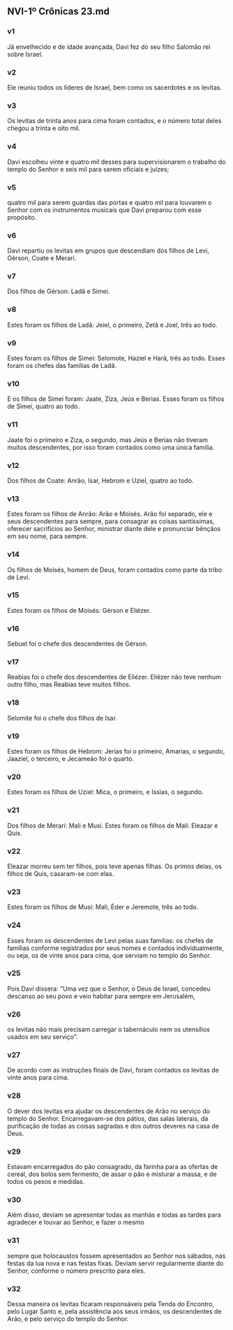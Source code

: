 ## NVI-1º Crônicas 23.md
### v1
 Já envelhecido e de idade avançada, Davi fez do seu filho Salomão rei sobre Israel.
### v2
 Ele reuniu todos os líderes de Israel, bem como os sacerdotes e os levitas.
### v3
 Os levitas de trinta anos para cima foram contados, e o número total deles chegou a trinta e oito mil.
### v4
 Davi escolheu vinte e quatro mil desses para supervisionarem o trabalho do templo do Senhor e seis mil para serem oficiais e juízes;
### v5
 quatro mil para serem guardas das portas e quatro mil para louvarem o Senhor com os instrumentos musicais que Davi preparou com esse propósito.
### v6
 Davi repartiu os levitas em grupos que descendiam dos filhos de Levi, Gérson, Coate e Merari.
### v7
 Dos filhos de Gérson: Ladã e Simei.
### v8
 Estes foram os filhos de Ladã: Jeiel, o primeiro, Zetã e Joel, três ao todo.
### v9
 Estes foram os filhos de Simei: Selomote, Haziel e Harã, três ao todo. Esses foram os chefes das famílias de Ladã.
### v10
 E os filhos de Simei foram: Jaate, Ziza, Jeús e Berias. Esses foram os filhos de Simei, quatro ao todo.
### v11
 Jaate foi o primeiro e Ziza, o segundo, mas Jeús e Berias não tiveram muitos descendentes, por isso foram contados como uma única família.
### v12
 Dos filhos de Coate: Anrão, Isar, Hebrom e Uziel, quatro ao todo.
### v13
 Estes foram os filhos de Anrão: Arão e Moisés. Arão foi separado, ele e seus descendentes para sempre, para consagrar as coisas santíssimas, oferecer sacrifícios ao Senhor, ministrar diante dele e pronunciar bênçãos em seu nome, para sempre.
### v14
 Os filhos de Moisés, homem de Deus, foram contados como parte da tribo de Levi.
### v15
 Estes foram os filhos de Moisés: Gérson e Eliézer.
### v16
 Sebuel foi o chefe dos descendentes de Gérson.
### v17
 Reabias foi o chefe dos descendentes de Eliézer. Eliézer não teve nenhum outro filho, mas Reabias teve muitos filhos.
### v18
 Selomite foi o chefe dos filhos de Isar.
### v19
 Estes foram os filhos de Hebrom: Jerias foi o primeiro, Amarias, o segundo, Jaaziel, o terceiro, e Jecameão foi o quarto.
### v20
 Estes foram os filhos de Uziel: Mica, o primeiro, e Issias, o segundo.
### v21
 Dos filhos de Merari: Mali e Musi. Estes foram os filhos de Mali: Eleazar e Quis.
### v22
 Eleazar morreu sem ter filhos, pois teve apenas filhas. Os primos delas, os filhos de Quis, casaram-se com elas.
### v23
 Estes foram os filhos de Musi: Mali, Éder e Jeremote, três ao todo.
### v24
 Esses foram os descendentes de Levi pelas suas famílias: os chefes de famílias conforme registrados por seus nomes e contados individualmente, ou seja, os de vinte anos para cima, que serviam no templo do Senhor.
### v25
 Pois Davi dissera: "Uma vez que o Senhor, o Deus de Israel, concedeu descanso ao seu povo e veio habitar para sempre em Jerusalém,
### v26
 os levitas não mais precisam carregar o tabernáculo nem os utensílios usados em seu serviço".
### v27
 De acordo com as instruções finais de Davi, foram contados os levitas de vinte anos para cima.
### v28
 O dever dos levitas era ajudar os descendentes de Arão no serviço do templo do Senhor. Encarregavam-se dos pátios, das salas laterais, da purificação de todas as coisas sagradas e dos outros deveres na casa de Deus.
### v29
 Estavam encarregados do pão consagrado, da farinha para as ofertas de cereal, dos bolos sem fermento, de assar o pão e misturar a massa, e de todos os pesos e medidas.
### v30
 Além disso, deviam se apresentar todas as manhãs e todas as tardes para agradecer e louvar ao Senhor, e fazer o mesmo
### v31
 sempre que holocaustos fossem apresentados ao Senhor nos sábados, nas festas da lua nova e nas festas fixas. Deviam servir regularmente diante do Senhor, conforme o número prescrito para eles.
### v32
 Dessa maneira os levitas ficaram responsáveis pela Tenda do Encontro, pelo Lugar Santo e, pela assistência aos seus irmãos, os descendentes de Arão, e pelo serviço do templo do Senhor.
